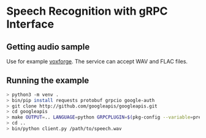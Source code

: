 # Speech Recognition with gRPC Interface

## Getting audio sample

Use for example [voxforge](http://www.voxforge.org). The service can accept WAV and FLAC files.

## Running the example

```bash
> python3 -m venv .
> bin/pip install requests protobuf grpcio google-auth
> git clone http://github.com/googleapis/googleapis.git
> cd googleapis
> make OUTPUT=.. LANGUAGE=python GRPCPLUGIN=$(pkg-config --variable=prefix grpc++)/usr/bin/grpc_python_plugin
> cd ..
> bin/python client.py /path/to/speech.wav
```
